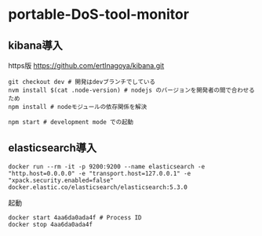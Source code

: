# portable-DoS-tool-monitor

## kibana導入   
https版 https://github.com/ertlnagoya/kibana.git   
```git clone git@github.com:ertlnagoya/kibana.git # ssh版推奨   
git checkout dev # 開発はdevブランチでしている   
nvm install $(cat .node-version) # nodejs のバージョンを開発者の間で合わせるため   
npm install # nodeモジュールの依存関係を解決   
```

```   
npm start # development mode での起動   
```

## elasticsearch導入   
```docker pull docker.elastic.co/elasticsearch/elasticsearch:5.3.0   
docker run --rm -it -p 9200:9200 --name elasticsearch -e "http.host=0.0.0.0" -e "transport.host=127.0.0.1" -e    "xpack.security.enabled=false" docker.elastic.co/elasticsearch/elasticsearch:5.3.0   
```

起動   
```docker ps -a   
docker start 4aa6da0ada4f # Process ID  
docker stop 4aa6da0ada4f  
``` 
